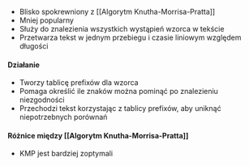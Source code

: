- Blisko spokrewniony z [[Algorytm Knutha-Morrisa-Pratta]]
- Mniej popularny
- Służy do znalezienia wszystkich wystąpień wzorca w tekście
- Przetwarza tekst w jednym przebiegu i czasie liniowym względem długości

#### Działanie
- Tworzy tablicę prefixów dla wzorca
- Pomaga określić ile znaków można pominąć po znalezieniu niezgodności
- Przechodzi tekst korzystając z tablicy prefixów, aby uniknąć niepotrzebnych porównań

#### Różnice między [[Algorytm Knutha-Morrisa-Pratta]]
- KMP jest bardziej zoptymali